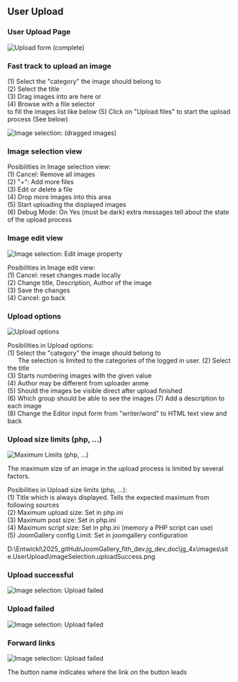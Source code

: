 ## User Upload

### User Upload Page 
![Upload form (complete)](https://github.com/ThomasFinnern/JoomGallery_fith_dev/blob/main/.jg_dev_doc/jg_4x/images/site.UserUpload/userUpload.full.en.png?raw=true  "")

### Fast track to upload an image 
(1) Select the "category" the image should belong to  
(2) Select the title   
(3) Drag images into are here or   
(4) Browse with a file selector  
to fill the images list like below
(5) Click on "Upload files" to start the upload process (See below)

![Image selection: (dragged images)](https://github.com/ThomasFinnern/JoomGallery_fith_dev/blob/main/.jg_dev_doc/jg_4x/images/site.UserUpload/imageSelection.dragged.en.png?raw=true  "")

### Image selection view

Posibilities in Image selection view:  
(1) Cancel: Remove all images  
(2) "+": Add more files   
(3) Edit or delete a file   
(4) Drop more images into this area  
(5) Start uploading the displayed images   
(6) Debug Mode: On Yes (must be dark) extra messages tell about the state of the upload process

### Image edit view

![Image selection: Edit image property](https://github.com/ThomasFinnern/JoomGallery_fith_dev/blob/main/.jg_dev_doc/jg_4x/images/site.UserUpload/imageSelection.imgEdit.en.png?raw=true  "")

Posibilities in Image edit view:  
(1) Cancel: reset changes made locally  
(2) Change title, Description, Author of the image  
(3) Save the changes   
(4) Cancel: go back  

### Upload options 

![Upload options](https://github.com/ThomasFinnern/JoomGallery_fith_dev/blob/main/.jg_dev_doc/jg_4x/images/site.UserUpload/userUploadForm.options.en.png?raw=true  "")

Posibilities in Upload options:  
(1) Select the "category" the image should belong to  
&nbsp;&nbsp;&nbsp;&nbsp;&nbsp;&nbsp;The selection is limited to the categories of the logged in user.
(2) Select the title   
(3) Starts numbering images with the given value   
(4) Author may be different from uploader anme  
(5) Should the images be visible direct after upload finished   
(6) Which group should be able to see the images
(7) Add a description to each image  
(8) Change the Editor input form from "writer/word" to HTML text view and back   

### Upload size limits (php, ...)

![Maximum Limits (php, ...)](https://github.com/ThomasFinnern/JoomGallery_fith_dev/blob/main/.jg_dev_doc/jg_4x/images/site.UserUpload/maxLimit.en.png?raw=true  "")

The maximum size of an image in the upload process is limited by several factors.

Posibilities in Upload size limits (php, ...):  
(1) Title which is always displayed. Tells the expected maximum from following sources  
(2) Maximum upload size: Set in php.ini  
(3) Maximum post size: Set in php.ini   
(4) Maximum script size: Set in php.ini  (memory a PHP script can use)  
(5) JoomGallery config Limit: Set in joomgallery configuration   


D:\Entwickl\2025\_gitHub\JoomGallery_fith_dev\.jg_dev_doc\jg_4x\images\site.UserUpload\imageSelection.uploadSuccess.png

### Upload successful

![Image selection: Upload failed](https://github.com/ThomasFinnern/JoomGallery_fith_dev/blob/main/.jg_dev_doc/jg_4x/images/site.UserUpload/imageSelection.uploadSuccess.en.png?raw=true  "")


### Upload failed

![Image selection: Upload failed](https://github.com/ThomasFinnern/JoomGallery_fith_dev/blob/main/.jg_dev_doc/jg_4x/images/site.UserUpload/imageSelection.uploadFailed.en.png?raw=true  "")

### Forward links

![Image selection: Upload failed](https://github.com/ThomasFinnern/JoomGallery_fith_dev/blob/main/.jg_dev_doc/jg_4x/images/site.UserUpload/upload.forwardLinks.en.png?raw=true  "")

The button name indicates where the link on the button leads


